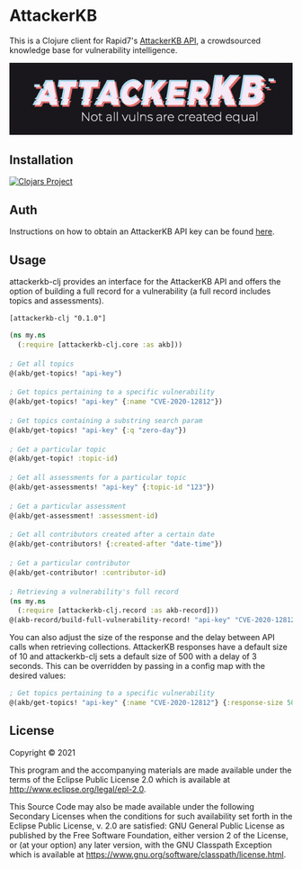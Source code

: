# AttackerKB
This is a Clojure client for Rapid7's [AttackerKB API](https://attackerkb.com), a crowdsourced knowledge base for vulnerability intelligence.

![AKB](https://github.com/irinarenteria/attackerkb-clj/blob/main/assets/akb.png)

## Installation

[![Clojars Project](https://img.shields.io/clojars/v/attackerkb-clj.svg)](https://clojars.org/attackerkb-clj)

## Auth
Instructions on how to obtain an AttackerKB API key can be found [here](https://attackerkb.com/faq#faq_api).

## Usage

attackerkb-clj provides an interface for the AttackerKB API and offers the option of building a full record for a vulnerability (a full record includes topics and assessments).

```text
[attackerkb-clj "0.1.0"]
```

```clojure
(ns my.ns
  (:require [attackerkb-clj.core :as akb]))

; Get all topics
@(akb/get-topics! "api-key")

; Get topics pertaining to a specific vulnerability
@(akb/get-topics! "api-key" {:name "CVE-2020-12812"})

; Get topics containing a substring search param
@(akb/get-topics! "api-key" {:q "zero-day"})

; Get a particular topic
@(akb/get-topic! :topic-id)

; Get all assessments for a particular topic
@(akb/get-assessments! "api-key" {:topic-id "123"})

; Get a particular assessment
@(akb/get-assessment! :assessment-id)

; Get all contributors created after a certain date
@(akb/get-contributors! {:created-after "date-time"})

; Get a particular contributor
@(akb/get-contributor! :contributor-id)

; Retrieving a vulnerability's full record
(ns my.ns
  (:require [attackerkb-clj.record :as akb-record]))
@(akb-record/build-full-vulnerability-record! "api-key" "CVE-2020-12812")
```

You can also adjust the size of the response and the delay between API calls when retrieving collections. AttackerKB responses have a default size of 10 and attackerkb-clj sets a default size of 500 with a delay of 3 seconds. This can be overridden by passing in a config map with the desired values:

```clojure
; Get topics pertaining to a specific vulnerability
@(akb/get-topics! "api-key" {:name "CVE-2020-12812"} {:response-size 50 :delay-ms 10000})
```

## License

Copyright © 2021

This program and the accompanying materials are made available under the
terms of the Eclipse Public License 2.0 which is available at
http://www.eclipse.org/legal/epl-2.0.

This Source Code may also be made available under the following Secondary
Licenses when the conditions for such availability set forth in the Eclipse
Public License, v. 2.0 are satisfied: GNU General Public License as published by
the Free Software Foundation, either version 2 of the License, or (at your
option) any later version, with the GNU Classpath Exception which is available
at https://www.gnu.org/software/classpath/license.html.
